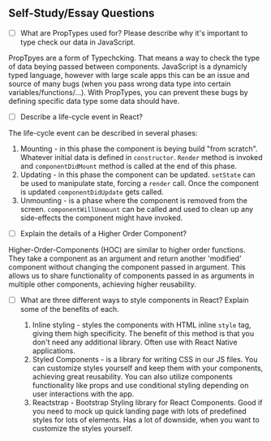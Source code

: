 ## Self-Study/Essay Questions

- [ ] What are PropTypes used for? Please describe why it's important to type check our data in JavaScript.

PropTpyes are a form of Typechcking. That means a way to check the type of data beying passed between components. JavaScript is a dynamicly typed language,
however with large scale apps this can be an issue and source of many bugs (when you pass wrong data type into certain variables/functions/...). With PropTypes,
you can prevent these bugs by defining specific data type some data should have.

- [ ] Describe a life-cycle event in React?

The life-cycle event can be described in several phases:
  1. Mounting - in this phase the component is beying build "from scratch". Whatever initial data is defined in `constructor`. `Render` method is invoked 
  and `componentDidMount` method is called at the end of this phase.
  2. Updating - in this phase the component can be updated. `setState` can be used to manipulate state, forcing a `render` call. Once the component is updated `componentDidUpdate` gets called.
  3. Unmounting - is a phase where the component is removed from the screen. `componentWillUnmount` can be called and used to clean up any side-effects the component might have invoked.

- [ ] Explain the details of a Higher Order Component?

Higher-Order-Components (HOC) are similar to higher order functions. They take a component as an argument and return another 'modified' component without changing the component passed in 
argument. This allows us to share functionality of components passed in as arguments in multiple other components, achieving higher reusability.

- [ ] What are three different ways to style components in React? Explain some of the benefits of each.

  1. Inline styling - styles the components with HTML inline `style` tag, giving them high specificity. The benefit of this method is that you don't need any additional library. Often use with React Native applications.
  2. Styled Components - is a library for writing CSS in our JS files. You can customize styles yourself and keep them with your components, achieving great reusability. You can also utilize components functionality like props and use conditional styling depending on user interactions with the app.
  3. Reactstrap - Bootstrap Styling library for React Components. Good if you need to mock up quick landing page with lots of predefined styles for lots of elements. Has a lot of downside,
  when you want to customize the styles yourself.